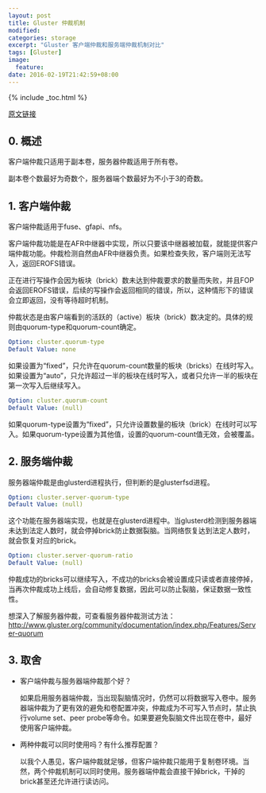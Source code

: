 ```yaml
---
layout: post
title: Gluster 仲裁机制
modified:
categories: storage
excerpt: "Gluster 客户端仲裁和服务端仲裁机制对比"
tags: [Gluster]
image:
  feature:
date: 2016-02-19T21:42:59+08:00
---
```


{% include _toc.html %}

[原文链接](http://dangzhiqiang.blog.51cto.com/7961271/1702214)

## 0. 概述

客户端仲裁只适用于副本卷，服务器仲裁适用于所有卷。

副本卷个数最好为奇数个，服务器端个数最好为不小于3的奇数。

## 1. 客户端仲裁

客户端仲裁适用于fuse、gfapi、nfs。

客户端仲裁功能是在AFR中继器中实现，所以只要该中继器被加载，就能提供客户端仲裁功能。仲裁检测自然由AFR中继器负责。如果检查失败，客户端则无法写入，返回EROFS错误。

正在进行写操作会因为板块（brick）数未达到仲裁要求的数量而失败，并且FOP会返回EROFS错误，后续的写操作会返回相同的错误，所以，这种情形下的错误会立即返回，没有等待超时机制。

仲裁状态是由客户端看到的活跃的（active）板块（brick）数决定的。具体的规则由quorum-type和quorum-count确定。

~~~ yaml
Option: cluster.quorum-type
Default Value: none
~~~

如果设置为“fixed”，只允许在quorum-count数量的板块（bricks）在线时写入。如果设置为“auto”，只允许超过一半的板块在线时写入，或者只允许一半的板块在第一次写入后继续写入。

~~~ yaml
Option: cluster.quorum-count
Default Value: (null)
~~~

如果quorum-type设置为“fixed”，只允许设置数量的板块（brick）在线时可以写入。如果quorum-type设置为其他值，设置的quorum-count值无效，会被覆盖。


## 2. 服务端仲裁

服务器端仲裁是由glusterd进程执行，但判断的是glusterfsd进程。

~~~ yaml
Option: cluster.server-quorum-type
Default Value: (null)
~~~

这个功能在服务器端实现，也就是在glusterd进程中。当glusterd检测到服务器端未达到法定人数时，就会停掉brick防止数据裂脑。当网络恢复达到法定人数时，就会恢复对应的brick。

~~~ yaml
Option: cluster.server-quorum-ratio
Default Value: (null)
~~~

仲裁成功的bricks可以继续写入，不成功的bricks会被设置成只读或者直接停掉，当再次仲裁成功上线后，会自动修复数据，因此可以防止裂脑，保证数据一致性性。

想深入了解服务器仲裁，可查看服务器仲裁测试方法：http://www.gluster.org/community/documentation/index.php/Features/Server-quorum

## 3. 取舍

* 客户端仲裁与服务器端仲裁那个好？
  
  如果启用服务器端仲裁，当出现裂脑情况时，仍然可以将数据写入卷中。服务器端仲裁为了更有效的避免和卷配置冲突，仲裁成为不可写入节点时，禁止执行volume set、peer probe等命令。如果要避免裂脑文件出现在卷中，最好使用客户端仲裁。
  
* 两种仲裁可以同时使用吗？有什么推荐配置？
  
  以我个人愚见，客户端仲裁就足够，但客户端仲裁只能用于复制卷环境。当然，两个仲裁机制可以同时使用。服务器端仲裁会直接干掉brick，干掉的brick甚至还允许进行读访问。